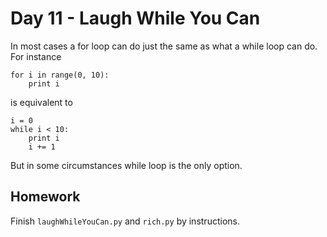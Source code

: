 # Day 11 - Laugh While You Can

In most cases a for loop can do just the same as what a while loop can do. For instance

    for i in range(0, 10):
        print i

is equivalent to
    
    i = 0
    while i < 10:
        print i
        i += 1

But in some circumstances while loop is the only option.

## Homework

Finish `laughWhileYouCan.py` and `rich.py` by instructions.
